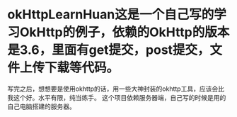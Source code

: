 # okHttpLearnHuan这是一个自己写的学习OkHttp的例子，依赖的OkHttp的版本是3.6，里面有get提交，post提交，文件上传下载等代码。
写完之后，想想要是使用okhttp的话，用一些大神封装的okhttp工具，应该会比我这个好。水平有限，纯当练手。
这个项目依赖服务器端，自己写的时候是用的自己电脑搭建的服务器。
